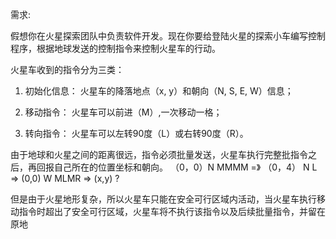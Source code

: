 需求:

假想你在火星探索团队中负责软件开发。现在你要给登陆火星的探索小车编写控制程序，根据地球发送的控制指令来控制火星车的行动。

火星车收到的指令分为三类：

1. 初始化信息：
    火星车的降落地点（x, y）和朝向（N, S, E, W）信息；

2. 移动指令：
    火星车可以前进（M）,一次移动一格；

3. 转向指令：
    火星车可以左转90度（L）或右转90度（R）。

由于地球和火星之间的距离很远，指令必须批量发送，火星车执行完整批指令之后，再回报自己所在的位置坐标和朝向。
（0，0）N
MMMM =》 （0，4） N
L => (0,0) W
MLMR => (x,y) ?

但是由于火星地形复杂，所以火星车只能在安全可行区域内活动，当火星车执行移动指令时超出了安全可行区域，火星车将不执行该指令以及后续批量指令，并留在原地